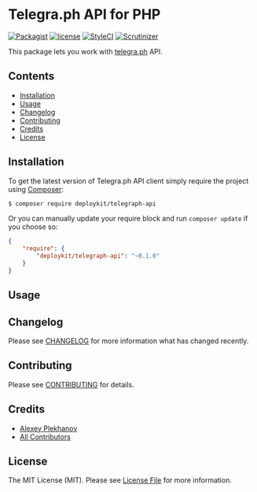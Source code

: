 # Telegra.ph API for PHP

[![Packagist](https://img.shields.io/packagist/v/symfony/symfony.svg)](https://packagist.org/packages/deploykit/telegraph-api)
[![license](https://img.shields.io/github/license/mashape/apistatus.svg)](LICENSE.md)
[![StyleCI](https://styleci.io/repos/76974544/shield?branch=master&style=flat)](https://styleci.io/repos/76974544)
[![Scrutinizer](https://img.shields.io/scrutinizer/g/filp/whoops.svg)](https://scrutinizer-ci.com/g/deploykit/telegraph-api)

This package lets you work with [telegra.ph](http://telegra.ph) API.

## Contents

- [Installation](#installation)
- [Usage](#usage)
- [Changelog](#changelog)
- [Contributing](#contributing)
- [Credits](#credits)
- [License](#license)

## Installation

To get the latest version of Telegra.ph API client simply require the project using [Composer](https://getcomposer.org):

```bash
$ composer require deploykit/telegraph-api
```

Or you can manually update your require block and run `composer update` if you choose so:

```json
{
    "require": {
        "deploykit/telegraph-api": "~0.1.0"
    }
}
```

## Usage



## Changelog

Please see [CHANGELOG](CHANGELOG.md) for more information what has changed recently.

## Contributing

Please see [CONTRIBUTING](CONTRIBUTING.md) for details.

## Credits

- [Alexey Plekhanov](https://github.com/alexsoft)
- [All Contributors](../../contributors)

## License

The MIT License (MIT). Please see [License File](LICENSE) for more information.